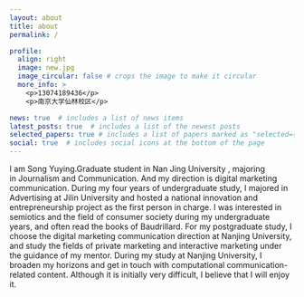 ```yaml
---
layout: about
title: about
permalink: /

profile:
  align: right
  image: new.jpg
  image_circular: false # crops the image to make it circular
  more_info: >
    <p>13074189436</p>
    <p>南京大学仙林校区</p>

news: true  # includes a list of news items
latest_posts: true  # includes a list of the newest posts
selected_papers: true # includes a list of papers marked as "selected={true}"
social: true  # includes social icons at the bottom of the page
---
```


I am Song Yuying.Graduate student in Nan Jing University , majoring in Journalism and Communication. And my direction is digital marketing communication.
During my four years of undergraduate study, I majored in Advertising at Jilin University and hosted a national innovation and entrepreneurship project as the first person in charge. I was interested in semiotics and the field of consumer society during my undergraduate years, and often read the books of Baudrillard. For my postgraduate study, I choose the digital marketing communication direction at Nanjing University, and study the fields of private marketing and interactive marketing under the guidance of my mentor. During my study at Nanjing University, I broaden my horizons and get in touch with computational communication-related content. Although it is initially very difficult, I believe that I will enjoy it.

